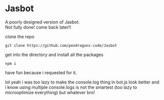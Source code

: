 # Jasbot
A poorly designed version of Jasbot.    
Not fully done! come back later!!   

clone the repo    
```
git clone https://github.com/pendragons-code/Jasbot
```

get into the directory and install all the packages   
```
npm i
```

have fun because i requested for it.    


lol yeah i was too lazy to make the console.log thing in bot.js look better and i know using multiple console.logs is not the smartest (too lazy to microoptimize everything) but whatever bro!
